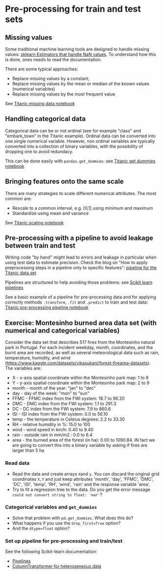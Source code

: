 # Pre-processing for train and test sets

## Missing values

Some traditional machine learning tools are designed to handle missing values: [sklearn Estimators that handle NaN values](https://scikit-learn.org/stable/modules/impute.html#estimators-that-handle-nan-values). To understand how this is done, ones needs to read the documentation.

There are some typical approaches:
- Replace missing values by a constant;
- Replace missing values by the mean or median of the known values (numerical variables)
- Replace missing values by the most frequent value

See [Titanic missing data notebook](https://github.com/isa-ulisboa/greends-pml/tree/main/notebooks/titanic_missing_data.ipynb)

## Handling categorical data

Categorical data can be or not ordinal (see for example "class" and "embark_town" in the Titanic example). Ordinal data can be converted into one single numerical variable. However, non ordinal variables are typically converted into a collection of binary variables, with the possibility of dropping one to avoid redundacy.

This can be done easily with `pandas.get_dummies`: see [Titanic get dummies notebook](https://github.com/isa-ulisboa/greends-pml/tree/main/notebooks/titanic_get_dummies.ipynb)

## Bringing features onto the same scale

There are many strategies to scale different numerical attributes. The most common are:
- Rescale to a common interval, e.g. [0,1] using minimum and maximum
- Standardize using mean and variance

See [Titanic scaling notebook](https://github.com/isa-ulisboa/greends-pml/tree/main/notebooks/titanic_scaling.ipynb)

## Pre-processing with a pipeline to avoid leakage between train and test

Writing code "by hand" might lead to errors and leakage in particular when using test data to estimate precision. Check the blog on "How to apply preprocessing steps in a pipeline only to specific features": [pipeline for the Titanic data set](https://medium.com/analytics-vidhya/how-to-apply-preprocessing-steps-in-a-pipeline-only-to-specific-features-4e91fe45dfb8)

Pipelines are structured to help avoiding those problems: see [Scikit learn pipelines](https://scikit-learn.org/stable/modules/compose.html#pipeline)

See a basic example of a pipeline for pre-processing data and for applying correctly methods `.transform`, `.fit` and `.predict` to train and test data: [Titanic pre-processing pipeline notebook](https://github.com/isa-ulisboa/greends-pml/tree/main/notebooks/titanic_preprocessing_pipeline.ipynb)


## Exercise: Montesinho burned area data set (with numerical and categorical variables)

Consider the data set that describes 517 fires from the Montesinho natural park in Portugal. For each incident weekday, month, coordinates, and the burnt area are recorded, as well as several meteorological data such as rain, temperature, humidity, and wind (https://www.kaggle.com/datasets/vikasukani/forest-firearea-datasets). The variables are:

- X - x-axis spatial coordinate within the Montesinho park map: 1 to 9
- Y - y-axis spatial coordinate within the Montesinho park map: 2 to 9
- month - month of the year: "jan" to "dec"
- day - day of the week: "mon" to "sun"
- FFMC - FFMC index from the FWI system: 18.7 to 96.20
- DMC - DMC index from the FWI system: 1.1 to 291.3
- DC - DC index from the FWI system: 7.9 to 860.6
- ISI - ISI index from the FWI system: 0.0 to 56.10
- temp - the temperature in Celsius degrees: 2.2 to 33.30
- RH - relative humidity in %: 15.0 to 100
- wind - wind speed in km/h: 0.40 to 9.40
- rain - outside rain in mm/m2 : 0.0 to 6.4
- area - the burned area of the forest (in ha): 0.00 to 1090.84. IN fact we are going to convert this into a binary variable by asking if fires are larger than 5 ha

### Read data

- Read the data and create arrays `X`and `y`. You can discard the original grid coordinates `X,Y` and just keep attributes 'month', 'day', 'FFMC', 'DMC', 'DC', 'ISI', 'temp', 'RH', 'wind', 'rain' and the response variable 'area'.
- Try to fit a regression tree to the data. Do you get the error message `could not convert string to float: 'mar'`?

### Categorical variables and `get_dummies`
- Solve that problem with `pd.get_dummies`. What does this do?
- What happens if you use the `drop_first=True` option?
- And the `dtype=float` option?

### Set up pipeline for pre-processing and train/test

See the following Scikit-learn documentation:

- [Pipelines](https://scikit-learn.org/stable/modules/compose.html#pipeline)
- [ColumnTransformer for heterogeneous data](https://scikit-learn.org/stable/modules/compose.html#columntransformer-for-heterogeneous-data)

